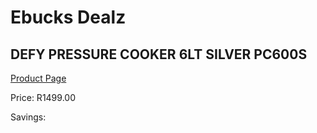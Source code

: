 
# Ebucks Dealz
## DEFY PRESSURE COOKER 6LT SILVER PC600S
[Product Page](https://www.ebucks.com/web/shop/productSelected.do?prodId=1170688758&catId=704983235)

Price: R1499.00

Savings: 


	